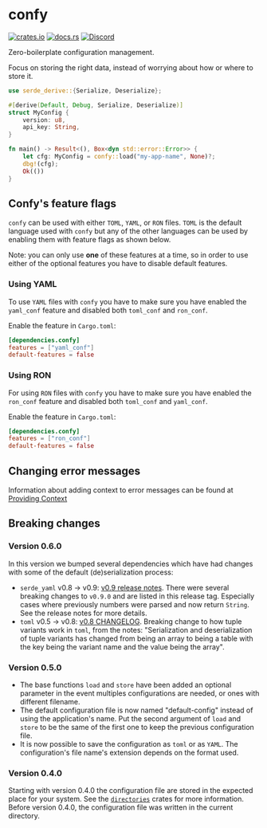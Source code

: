 # confy

[![crates.io](https://img.shields.io/crates/v/confy)](https://crates.io/crates/confy)
[![docs.rs](https://img.shields.io/docsrs/confy)](https://docs.rs/confy/)
[![Discord](https://img.shields.io/badge/chat-Discord-informational)](https://discord.gg/dwq4Zme)

Zero-boilerplate configuration management.

Focus on storing the right data, instead of worrying about how or where to store it.

```rust
use serde_derive::{Serialize, Deserialize};

#[derive(Default, Debug, Serialize, Deserialize)]
struct MyConfig {
    version: u8,
    api_key: String,
}

fn main() -> Result<(), Box<dyn std::error::Error>> {
    let cfg: MyConfig = confy::load("my-app-name", None)?;
    dbg!(cfg);
    Ok(())
}
```

## Confy's feature flags
`confy` can be used with either `TOML`, `YAML`, or `RON` files.
`TOML` is the default language used with `confy` but any of the other languages can be used by enabling them with feature flags as shown below.

Note: you can only use __one__ of these features at a time, so in order to use either of the optional features you have to disable default features.

### Using YAML
To use `YAML` files with `confy` you have to make sure you have enabled the `yaml_conf` feature and disabled both `toml_conf` and `ron_conf`.

Enable the feature in `Cargo.toml`:
```toml
[dependencies.confy]
features = ["yaml_conf"]
default-features = false
```

### Using RON
For using `RON` files with `confy` you have to make sure you have enabled the `ron_conf` feature and disabled both `toml_conf` and `yaml_conf`.

Enable the feature in `Cargo.toml`:
```toml
[dependencies.confy]
features = ["ron_conf"]
default-features = false
```

## Changing error messages
Information about adding context to error messages can be found at [Providing Context](https://rust-cli.github.io/book/tutorial/errors.html#providing-context)

## Breaking changes
### Version 0.6.0
In this version we bumped several dependencies which have had changes with some of the default (de)serialization process: 

* `serde_yaml` v0.8 -> v0.9: [v0.9 release notes](https://github.com/dtolnay/serde-yaml/releases/tag/0.9.0). There were several breaking changes to `v0.9.0` and are listed in this release tag. Especially cases where previously numbers were parsed and now return `String`. See the release notes for more details.
* `toml` v0.5 -> v0.8: [v0.8 CHANGELOG](https://github.com/toml-rs/toml/blob/main/crates/toml/CHANGELOG.md#compatibility-1). Breaking change to how tuple variants work in `toml`, from the notes: "Serialization and deserialization of tuple variants has changed from being an array to being a table with the key being the variant name and the value being the array".

### Version 0.5.0
* The base functions `load` and `store` have been added an optional parameter in the event multiples configurations are needed, or ones with different filename.
* The default configuration file is now named "default-config" instead of using the application's name. Put the second argument of `load` and `store` to be the same of the first one to keep the previous configuration file.
* It is now possible to save the configuration as `toml` or as `YAML`. The configuration's file name's extension depends on the format used.

### Version 0.4.0
Starting with version 0.4.0 the configuration file are stored in the expected place for your system. See the [`directories`] crates for more information.
Before version 0.4.0, the configuration file was written in the current directory.

[`directories`]: https://crates.io/crates/directories
[`directories-next`]: https://crates.io/crates/directories-next

